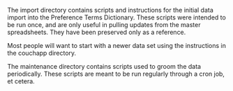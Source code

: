 The import directory contains scripts and instructions for the initial data import into the Preference Terms Dictionary.  These scripts were intended to be run once, and are only useful in pulling updates from the master spreadsheets.  They have been preserved only as a reference.

Most people will want to start with a newer data set using the instructions in the couchapp directory.

The maintenance directory contains scripts used to groom the data periodically.  These scripts are meant to be run regularly through a cron job, et cetera.